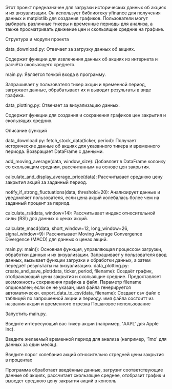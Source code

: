 Этот проект предназначен для загрузки исторических данных об акциях и их визуализации. Он использует библиотеку yfinance для получения данных и matplotlib для создания графиков. Пользователи могут выбирать различные тикеры и временные периоды для анализа, а также просматривать движение цен и скользящие средние на графике.

Структура и модули проекта

data_download.py:
Отвечает за загрузку данных об акциях.

Содержит функции для извлечения данных об акциях из интернета и расчёта скользящего среднего.

main.py:
Является точкой входа в программу.

Запрашивает у пользователя тикер акции и временной период, загружает данные, обрабатывает их и выводит результаты в виде графика.

data_plotting.py:
Отвечает за визуализацию данных.

Содержит функции для создания и сохранения графиков цен закрытия и скользящих средних.

Описание функций

data_download.py:
fetch_stock_data(ticker, period): Получает исторические данные об акциях для указанного тикера и временного периода. Возвращает DataFrame с данными.

add_moving_average(data, window_size): Добавляет в DataFrame колонку со скользящим средним, рассчитанным на основе цен закрытия.

calculate_and_display_average_price(data): Рассчитывает среднюю цену закрытия акций за заданный период.

notify_if_strong_fluctuations(data, threshold=20): Анализирует данные и уведомляет пользователя, если цена акций колебалась более чем на заданный процент за период.

calculate_rsi(data, window=14): Рассчитывает индекс относительной силы (RSI) для данных о ценах акций.

calculate_macd(data, short_window=12, long_window=26, signal_window=9): Рассчитывает Moving Average Convergence Divergence (MACD) для данных о ценах акций.

main.py:
main(): Основная функция, управляющая процессом загрузки, обработки данных и их визуализации. Запрашивает у пользователя ввод данных, вызывает функции загрузки и обработки данных, а затем передаёт результаты на визуализацию.
data_plotting.py:
create_and_save_plot(data, ticker, period, filename): Создаёт график, отображающий цены закрытия и скользящие средние. Предоставляет возможность сохранения графика в файл. Параметр filename опционален; если он не указан, имя файла генерируется автоматически.
export_data_to_csv(data, filename): Cоздает csv файл с таблицей по запрошенной акции и периоду. имя файла состоитт из названия акции и временного отрезка
Пошаговое использование

Запустить main.py.

Введите интересующий вас тикер акции (например, 'AAPL' для Apple Inc).

Введите желаемый временной период для анализа (например, '1mo' для данных за один месяц).

Введите порог колебания акций относительно стредней цены закрытия в процентах

Программа обработает введённые данные, загрузит соответствующие данные об акциях, рассчитает скользящее среднее, отобразит график и выведет среднюю цену закрытия акций в консоль


